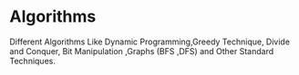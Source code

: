 # Algorithms
Different Algorithms Like Dynamic Programming,Greedy Technique, Divide and Conquer, Bit Manipulation ,Graphs (BFS ,DFS) and Other Standard Techniques. 
